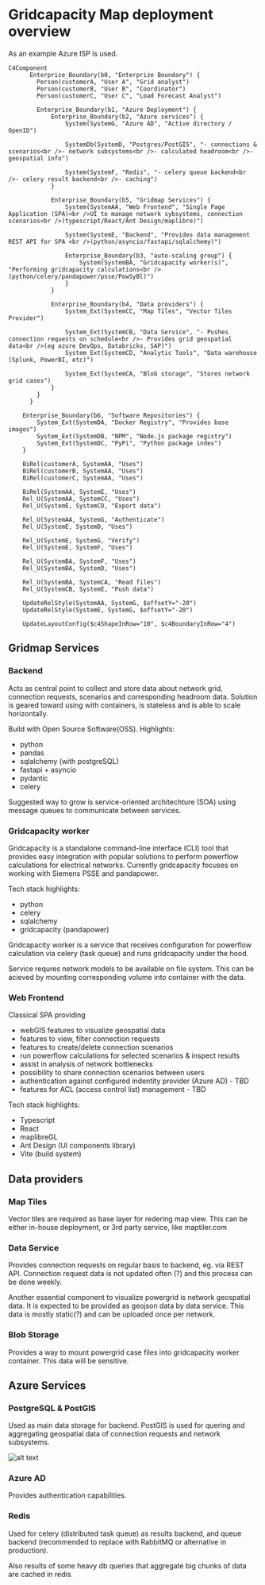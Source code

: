 # Gridcapacity Map deployment overview

As an example Azure ISP is used.

```mermaid
C4Component
      Enterprise_Boundary(b0, "Enterprize Boundary") {
        Person(customerA, "User A", "Grid analyst")
        Person(customerB, "User B", "Coordinator")
        Person(customerC, "User C", "Load Forecast Analyst")

        Enterprise_Boundary(b1, "Azure Deployment") {
            Enterprise_Boundary(b2, "Azure services") {
                System(SystemG, "Azure AD", "Active directory / OpenID")

                SystemDb(SystemD, "Postgres/PostGIS", "- connections & scenarios<br />- network subsystems<br />- calculated headroom<br />- geospatial info")

                System(SystemF, "Redis", "- celery queue backend<br />- celery result backend<br />- caching")
            }

            Enterprise_Boundary(b5, "Gridmap Services") {
                System(SystemAA, "Web Frontend", "Single Page Application (SPA)<br />UI to manage network sybsystems, connection scenarios<br />(typescript/React/Ant Design/maplibre)")

                System(SystemE, "Backend", "Provides data management REST API for SPA <br />(python/asyncio/fastapi/sqlalchemy)")

                Enterprise_Boundary(b3, "auto-scaling group") {
                    System(SystemBA, "Gridcapacity worker(s)", "Performing gridcapacity calculations<br />(python/celery/pandapower/psse/PowSyBl)")
                }
            }

            Enterprise_Boundary(b4, "Data providers") {
                System_Ext(SystemCC, "Map Tiles", "Vector Tiles Provider")

                System_Ext(SystemCB, "Data Service", "- Pushes connection requests on schedule<br />- Provides grid geospatial data<br />(eg azure DevOps, Databricks, SAP)")
                System_Ext(SystemCD, "Analytic Tools", "Data warehouse (Splunk, PowerBI, etc)")

                System_Ext(SystemCA, "Blob storage", "Stores network grid cases")
            }
        }
      }

    Enterprise_Boundary(b6, "Software Repositories") {
        System_Ext(SystemDA, "Docker Registry", "Provides base images")
        System_Ext(SystemDB, "NPM", "Node.js package registry")
        System_Ext(SystemDC, "PyPi", "Python package index")
    }

    BiRel(customerA, SystemAA, "Uses")
    BiRel(customerB, SystemAA, "Uses")
    BiRel(customerC, SystemAA, "Uses")

    BiRel(SystemAA, SystemE, "Uses")
    Rel_U(SystemAA, SystemCC, "Uses")
    Rel_U(SystemE, SystemCD, "Export data")

    Rel_U(SystemAA, SystemG, "Authenticate")
    Rel_U(SystemE, SystemD, "Uses")

    Rel_U(SystemE, SystemG, "Verify")
    Rel_U(SystemE, SystemF, "Uses")

    Rel_U(SystemBA, SystemF, "Uses")
    Rel_U(SystemBA, SystemD, "Uses")

    Rel_U(SystemBA, SystemCA, "Read files")
    Rel_U(SystemCB, SystemE, "Push data")

    UpdateRelStyle(SystemAA, SystemG, $offsetY="-20")
    UpdateRelStyle(SystemE, SystemG, $offsetY="-20")

    UpdateLayoutConfig($c4ShapeInRow="10", $c4BoundaryInRow="4")
```

## Gridmap Services

### Backend

Acts as central point to collect and store data about network grid, connection requests, scenarios and corresponding headroom data.
Solution is geared toward using with containers, is stateless and is able to scale horizontally.

Build with Open Source Software(OSS). Highlights:

- python
- pandas
- sqlalchemy (with postgreSQL)
- fastapi + asyncio
- pydantic
- celery

Suggested way to grow is service-oriented architechture (SOA) using message queues to communicate between services.

### Gridcapacity worker

Gridcapacity is a standalone command-line interface (CLI) tool that provides easy integration with popular solutions to perform powerflow calculations for electrical networks. Currently gridcapacity focuses on working with Siemens PSSE and pandapower.

Tech stack highlights:

- python
- celery
- sqlalchemy
- gridcapacity (pandapower)

Gridcapacity worker is a service that receives configuration for powerflow calculation via celery (task queue) and runs gridcapacity under the hood.

Service requres network models to be available on file system. This can be acieved by mounting corresponding volume into container with the data.

### Web Frontend

Classical SPA providing

- webGIS features to visualize geospatial data
- features to view, filter connection requests
- features to create/delete connection scenarios
- run powerflow calculations for selected scenarios & inspect results
- assist in analysis of network bottlenecks
- possibility to share connection scenarios between users
- authentication against configured indentity provider (Azure AD) - TBD
- features for ACL (access control list) management - TBD

Tech stack highlights:

- Typescript
- React
- maplibreGL
- Ant Design (UI components library)
- Vite (build system)

## Data providers

### Map Tiles

Vector tiles are required as base layer for redering map view. This can be either in-house deployment, or 3rd party service, like maptiler.com

### Data Service

Provides connection requests on regular basis to backend, eg. via REST API. Connection request data is not updated often (?) and this process can be done weekly.

Another essential component to visualize powergrid is network geospatial data. It is expected to be provided as geojson data by data service. This data is mostly static(?) and can be uploaded once per network.

### Blob Storage

Provides a way to mount powergrid case files into gridcapacity worker container. This data will be sensitive.

## Azure Services

### PostgreSQL & PostGIS

Used as main data storage for backend. PostGIS is used for quering and aggregating geospatial data of connection requests and network subsystems.

![alt text](gridmapdb_er_diagram.png "Title")

### Azure AD

Provides authentication capabilities.

### Redis

Used for celery (distributed task queue) as results backend, and queue backend (recommended to replace with RabbitMQ or alternative in production).

Also results of some heavy db queries that aggregate big chunks of data are cached in redis.
